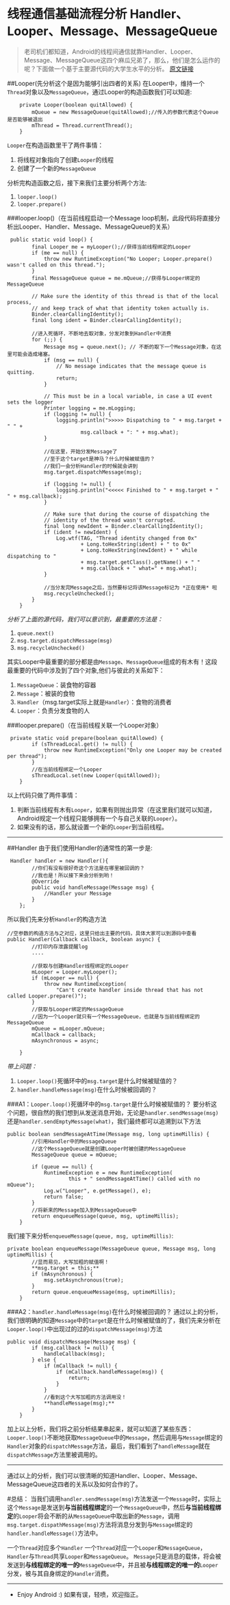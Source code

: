 # 线程通信基础流程分析 Handler、Looper、Message、MessageQueue


> 老司机们都知道，Android的线程间通信就靠Handler、Looper、Message、MessageQueue这四个麻瓜兄弟了，那么，他们是怎么运作的呢？下面做一个基于主要源代码的大学生水平的分析。 [原文链接](http://anangryant.leanote.com/post/Handler%E3%80%81Looper%E3%80%81Message%E3%80%81MessageQueue%E5%88%86%E6%9E%90)

##Looper(先分析这个是因为能够引出四者的关系)
在Looper中，维持一个`Thread`对象以及`MessageQueue`，通过Looper的构造函数我们可以知道:
```
    private Looper(boolean quitAllowed) {
        mQueue = new MessageQueue(quitAllowed);//传入的参数代表这个Queue是否能够被退出
        mThread = Thread.currentThread();
    }
```
`Looper`在构造函数里干了两件事情：
1. 将线程对象指向了创建`Looper`的线程
2. 创建了一个新的`MessageQueue`

分析完构造函数之后，接下来我们主要分析两个方法:
1. `looper.loop()`
2. `looper.prepare()`

###looper.loop()（在当前线程启动一个Message loop机制，此段代码将直接分析出Looper、Handler、Message、MessageQueue的关系）
```
 public static void loop() {
        final Looper me = myLooper();//获得当前线程绑定的Looper
        if (me == null) {
            throw new RuntimeException("No Looper; Looper.prepare() wasn't called on this thread.");
        }
        final MessageQueue queue = me.mQueue;//获得与Looper绑定的MessageQueue

        // Make sure the identity of this thread is that of the local process,
        // and keep track of what that identity token actually is.
        Binder.clearCallingIdentity();
        final long ident = Binder.clearCallingIdentity();
        
        //进入死循环，不断地去取对象，分发对象到Handler中消费
        for (;;) {
            Message msg = queue.next(); // 不断的取下一个Message对象，在这里可能会造成堵塞。
            if (msg == null) {
                // No message indicates that the message queue is quitting.
                return;
            }

            // This must be in a local variable, in case a UI event sets the logger
            Printer logging = me.mLogging;
            if (logging != null) {
                logging.println(">>>>> Dispatching to " + msg.target + " " +
                        msg.callback + ": " + msg.what);
            }
            
            //在这里，开始分发Message了
            //至于这个target是神马？什么时候被赋值的？ 
            //我们一会分析Handler的时候就会讲到
            msg.target.dispatchMessage(msg);

            if (logging != null) {
                logging.println("<<<<< Finished to " + msg.target + " " + msg.callback);
            }

            // Make sure that during the course of dispatching the
            // identity of the thread wasn't corrupted.
            final long newIdent = Binder.clearCallingIdentity();
            if (ident != newIdent) {
                Log.wtf(TAG, "Thread identity changed from 0x"
                        + Long.toHexString(ident) + " to 0x"
                        + Long.toHexString(newIdent) + " while dispatching to "
                        + msg.target.getClass().getName() + " "
                        + msg.callback + " what=" + msg.what);
            }
            
            //当分发完Message之后，当然要标记将该Message标记为 *正在使用* 啦
            msg.recycleUnchecked();
        }
    }
```
*分析了上面的源代码，我们可以意识到，最重要的方法是：*
1. `queue.next()`
2. `msg.target.dispatchMessage(msg)`
3. `msg.recycleUnchecked()`

其实Looper中最重要的部分都是由`Message`、`MessageQueue`组成的有木有！这段最重要的代码中涉及到了四个对象,他们与彼此的关系如下：
1. `MessageQueue`：装食物的容器
2. `Message`：被装的食物
3. `Handler`（msg.target实际上就是`Handler`）：食物的消费者
4. `Looper`：负责分发食物的人


###looper.prepare()（在当前线程关联一个Looper对象）
```
 private static void prepare(boolean quitAllowed) {
        if (sThreadLocal.get() != null) {
            throw new RuntimeException("Only one Looper may be created per thread");
        }
        //在当前线程绑定一个Looper
        sThreadLocal.set(new Looper(quitAllowed));
    }
```
以上代码只做了两件事情：
1. 判断当前线程有木有`Looper`，如果有则抛出异常（在这里我们就可以知道，Android规定一个线程只能够拥有一个与自己关联的`Looper`）。
2. 如果没有的话，那么就设置一个新的`Looper`到当前线程。

--------------
##Handler
由于我们使用Handler的通常性的第一步是:
```
 Handler handler = new Handler(){
        //你们有没有很好奇这个方法是在哪里被回调的？
        //我也是！所以接下来会分析到哟！
        @Override
        public void handleMessage(Message msg) {
            //Handler your Message
        }
    };
```
所以我们先来分析`Handler`的构造方法
```
//空参数的构造方法与之对应，这里只给出主要的代码，具体大家可以到源码中查看
public Handler(Callback callback, boolean async) {
        //打印内存泄露提醒log
        ....
        
        //获取与创建Handler线程绑定的Looper
        mLooper = Looper.myLooper();
        if (mLooper == null) {
            throw new RuntimeException(
                "Can't create handler inside thread that has not called Looper.prepare()");
        }
        //获取与Looper绑定的MessageQueue
        //因为一个Looper就只有一个MessageQueue，也就是与当前线程绑定的MessageQueue
        mQueue = mLooper.mQueue;
        mCallback = callback;
        mAsynchronous = async;
        
    }
```
*带上问题：*
1. `Looper.loop()`死循环中的`msg.target`是什么时候被赋值的？
2. `handler.handleMessage(msg)`在什么时候被回调的？

###A1：`Looper.loop()`死循环中的`msg.target`是什么时候被赋值的？
要分析这个问题，很自然的我们想到从发送消息开始，无论是`handler.sendMessage(msg)`还是`handler.sendEmptyMessage(what)`，我们最终都可以追溯到以下方法
```
public boolean sendMessageAtTime(Message msg, long uptimeMillis) {
        //引用Handler中的MessageQueue
        //这个MessageQueue就是创建Looper时被创建的MessageQueue
        MessageQueue queue = mQueue;
        
        if (queue == null) {
            RuntimeException e = new RuntimeException(
                    this + " sendMessageAtTime() called with no mQueue");
            Log.w("Looper", e.getMessage(), e);
            return false;
        }
        //将新来的Message加入到MessageQueue中
        return enqueueMessage(queue, msg, uptimeMillis);
    }
```

我们接下来分析`enqueueMessage(queue, msg, uptimeMillis)`:
```
private boolean enqueueMessage(MessageQueue queue, Message msg, long uptimeMillis) {
        //显而易见，大写加粗的赋值啊！
        **msg.target = this;**
        if (mAsynchronous) {
            msg.setAsynchronous(true);
        }
        return queue.enqueueMessage(msg, uptimeMillis);
    }
```


###A2：`handler.handleMessage(msg)`在什么时候被回调的？
通过以上的分析，我们很明确的知道`Message`中的`target`是在什么时候被赋值的了，我们先来分析在`Looper.loop()`中出现过的过的`dispatchMessage(msg)`方法

```
public void dispatchMessage(Message msg) {
        if (msg.callback != null) {
            handleCallback(msg);
        } else {
            if (mCallback != null) {
                if (mCallback.handleMessage(msg)) {
                    return;
                }
            }
            //看到这个大写加粗的方法调用没！
            **handleMessage(msg);**
        }
    }
```

加上以上分析，我们将之前分析结果串起来，就可以知道了某些东西：
`Looper.loop()`不断地获取`MessageQueue`中的`Message`，然后调用与`Message`绑定的`Handler`对象的`dispatchMessage`方法，最后，我们看到了`handleMessage`就在`dispatchMessage`方法里被调用的。

------------------
通过以上的分析，我们可以很清晰的知道Handler、Looper、Message、MessageQueue这四者的关系以及如何合作的了。

#总结：
当我们调用`handler.sendMessage(msg)`方法发送一个`Message`时，实际上这个`Message`是发送到**与当前线程绑定**的一个`MessageQueue`中，然后**与当前线程绑定**的`Looper`将会不断的从`MessageQueue`中取出新的`Message`，调用`msg.target.dispathMessage(msg)`方法将消息分发到与`Message`绑定的`handler.handleMessage()`方法中。

一个`Thread`对应多个`Handler`
一个`Thread`对应一个`Looper`和`MessageQueue`，`Handler`与`Thread`共享`Looper`和`MessageQueue`。
`Message`只是消息的载体，将会被发送到**与线程绑定的唯一的**`MessageQueue`中，并且被**与线程绑定的唯一的**`Looper`分发，被与其自身绑定的`Handler`消费。

------
- Enjoy Android :) 如果有误，轻喷，欢迎指正。


